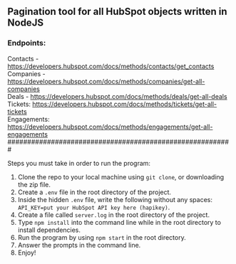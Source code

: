 ## Pagination tool for all HubSpot objects written in NodeJS <br>

### Endpoints: <br>

Contacts -  https://developers.hubspot.com/docs/methods/contacts/get_contacts <br>
Companies - https://developers.hubspot.com/docs/methods/companies/get-all-companies <br>
Deals - https://developers.hubspot.com/docs/methods/deals/get-all-deals <br>
Tickets: https://developers.hubspot.com/docs/methods/tickets/get-all-tickets <br>
Engagements: https://developers.hubspot.com/docs/methods/engagements/get-all-engagements
#########################################################

Steps you must take in order to run the program:

1. Clone the repo to your local machine using `git clone`, or downloading the zip file.
2. Create a `.env` file in the root directory of the project.
3. Inside the hidden `.env` file, write the following without any spaces: `API_KEY=put your HubSpot API key here (hapikey)`.
4. Create a file called `server.log` in the root directory of the project.
5. Type `npm install` into the command line while in the root directory to install dependencies.
6. Run the program by using `npm start` in the root directory.
7. Answer the prompts in the command line.
8. Enjoy!